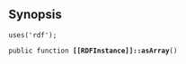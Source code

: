## Synopsis

<code>uses('rdf');</code>

<code>public function <b>[[RDFInstance]]::asArray</b>()</code>

